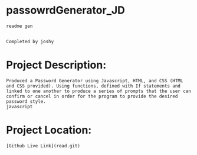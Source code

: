 # passowrdGenerator_JD
    readme gen
    
    
    Completed by joshy
    
    
# Project Description:
    
    
    Produced a Password Generator using Javascript, HTML, and CSS (HTML and CSS provided). Using functions, defined with If statements and linked to one another to produce a series of prompts that the user can confirm or cancel in order for the program to provide the desired password style.
    javascript
    
# Project Location:
    [Github Live Link](read.git)